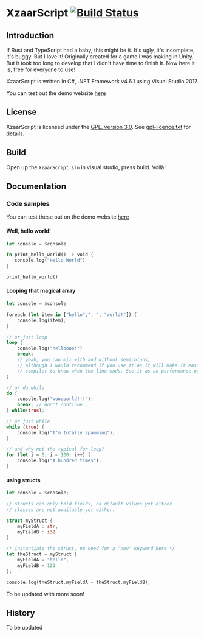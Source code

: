 # XzaarScript [![Build Status](https://travis-ci.org/zerratar/XzaarScript.svg?branch=master)](https://travis-ci.org/zerratar/XzaarScript)

## Introduction
If Rust and TypeScript had a baby, this might be it. It's ugly, it's incomplete, it's buggy. But I love it! Originally created for a game I was making in Unity. But it took too long to develop that I didn't have time to finish it. Now here it is, free for everyone to use!

XzaarScript is written in C#, .NET Framework v4.6.1 using Visual Studio 2017

You can test out the demo website [here](http://xzaarscript.shinobytes.com)

## License
XzaarScript is licensed under the [GPL, version 3.0](https://www.gnu.org/licenses/gpl-3.0.en.html). See [gpl-licence.txt](https://github.com/zerratar/PapyrusDotNet/blob/master/gpl-license.txt) for details.

## Build
Open up the `XzaarScript.sln` in visual studio, press build. Voilà!

## Documentation
### Code samples

You can test these out on the demo website [here](http://xzaarscript.shinobytes.com)

#### Well, hello world!
```rust
let console = $console

fn print_hello_world() -> void {
   console.log("Hello World")
}

print_hello_world()
```

#### Looping that magical array
```rust
let console = $console

foreach (let item in ["hello",", ", "world!"]) {
    console.log(item);
}

// or just loop
loop {
    console.log("helloooo!")
    break; 
    // yeah, you can mix with and without semicolons, 
    // although I would recommend if you use it as it will make it easier for the 
    // compiler to know when the line ends. See it as an performance optimization
}

// or do while
do {
    console.log("wooooorld!!!");
    break; // don't continue.. 
} while(true);

// or just while
while (true) {
    console.log("I'm totally spamming");
}

// and why not the typical for loop?
for (let i = 0; i < 100; i++) {
    console.log("A hundred times");
}
```

#### using structs
```rust
let console = $console;

// structs can only hold fields, no default values yet either
// classes are not available yet either. 

struct myStruct {
    myFieldA : str,
    myFieldB : i32
}

/* instantiate the struct, no need for a 'new' keyword here */
let theStruct = myStruct {
    myFieldA = "hello",
    myFieldB = 123
};

console.log(theStruct.myFieldA + theStruct.myFieldB);
```

To be updated with more soon!

## History
To be updated
